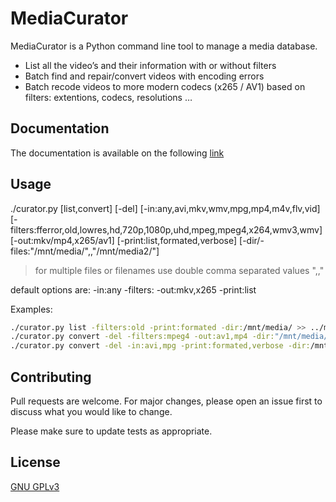 # MediaCurator

MediaCurator is a Python command line tool to manage a media database. 
* List all the video’s and their information with or without filters
* Batch find and repair/convert videos with encoding errors
* Batch recode videos to more modern codecs (x265 / AV1) based on filters: extentions, codecs, resolutions …

## Documentation

The documentation is available on the following [link](https://fabquenneville.github.io/MediaCurator/)

## Usage
./curator.py [list,convert] [-del] [-in:any,avi,mkv,wmv,mpg,mp4,m4v,flv,vid] [-filters:fferror,old,lowres,hd,720p,1080p,uhd,mpeg,mpeg4,x264,wmv3,wmv] [-out:mkv/mp4,x265/av1]  [-print:list,formated,verbose] [-dir/-files:"/mnt/media/",,"/mnt/media2/"]

> for multiple files or filenames use double comma separated values ",,"

default options are:
-in:any
-filters:
-out:mkv,x265
-print:list

Examples:
```bash
./curator.py list -filters:old -print:formated -dir:/mnt/media/ >> ../medlist.txt
./curator.py convert -del -filters:mpeg4 -out:av1,mp4 -dir:"/mnt/media/Movies/"
./curator.py convert -del -in:avi,mpg -print:formated,verbose -dir:/mnt/media/
```


## Contributing
Pull requests are welcome. For major changes, please open an issue first to discuss what you would like to change.

Please make sure to update tests as appropriate.

## License
[GNU GPLv3](https://choosealicense.com/licenses/gpl-3.0/)
